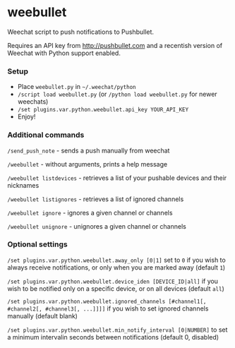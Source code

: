 # weebullet

Weechat script to push notifications to Pushbullet.

Requires an API key from http://pushbullet.com and a recentish version of Weechat with Python support enabled.

### Setup
- Place `weebullet.py` in `~/.weechat/python`
- `/script load weebullet.py` (or `/python load weebullet.py` for newer weechats)
- `/set plugins.var.python.weebullet.api_key YOUR_API_KEY`
- Enjoy!

### Additional commands
`/send_push_note`  - sends a push manually from weechat

`/weebullet` - without arguments, prints a help message

`/weebullet listdevices` - retrieves a list of your pushable devices and their nicknames

`/weebullet listignores` - retrieves a list of ignored channels

`/weebullet ignore` - ignores a given channel or channels

`/weebullet unignore` - unignores a given channel or channels

### Optional settings
`/set plugins.var.python.weebullet.away_only [0|1]` set to `0` if you wish to always receive notifications, or only when you are marked away (default `1`)

`/set plugins.var.python.weebullet.device_iden [DEVICE_ID|all]` if you wish to be notified only on a specific device, or on all devices (default `all`)

`/set plugins.var.python.weebullet.ignored_channels [#channel1[, #channel2[, #channel3[, ...]]]]` if you wish to set ignored channels manually (default blank)

`/set plugins.var.python.weebullet.min_notify_interval [0|NUMBER]` to set a minimum intervalin seconds between notifications (default 0, disabled)
